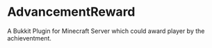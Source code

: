 # AdvancementReward
A Bukkit Plugin for Minecraft Server which could award player by the achieventment.

